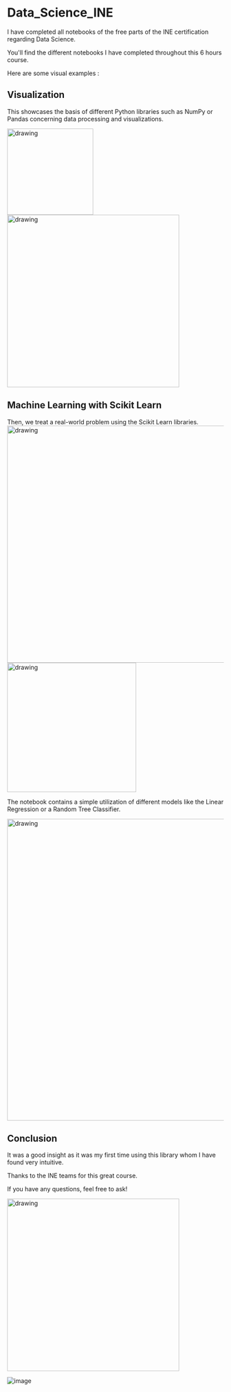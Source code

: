 # Data_Science_INE
I have completed all notebooks of the free parts of the INE certification regarding Data Science. 

You'll find the different notebooks I have completed throughout this 6 hours course.

Here are some visual examples :

## Visualization
This showcases the basis of different Python libraries such as NumPy or Pandas concerning data processing and visualizations.


<img src=https://user-images.githubusercontent.com/51094403/136029303-13d3f3e9-7661-469b-95a9-752aea27089b.png alt="drawing" width="200"/> <img src=https://user-images.githubusercontent.com/51094403/136029412-d0396796-5856-486e-9c7f-8919aba69deb.png alt="drawing" width="400"/>

## Machine Learning with Scikit Learn
Then, we treat a real-world problem using the Scikit Learn libraries. 
<img src=https://user-images.githubusercontent.com/51094403/136031623-c0f79b63-f856-4a35-b1f1-d6df0c6ce148.png alt="drawing" width="550"/>
<img src=https://user-images.githubusercontent.com/51094403/136031734-3fd924fa-c717-49fc-8d6e-3f164762a31b.png alt="drawing" width="300"/>

The notebook contains a simple utilization of different models like the Linear Regression or a Random Tree Classifier.

<img src=https://user-images.githubusercontent.com/51094403/136031904-31bb6b57-1ea2-4639-92e9-bf89d501e41f.png alt="drawing" width="700"/>

## Conclusion 

It was a good insight as it was my first time using this library whom I have found very intuitive.

Thanks to the INE teams for this great course. 

If you have any questions, feel free to ask! 


<img src=https://user-images.githubusercontent.com/51094403/136016292-228718c9-51b8-4edf-a733-c0962cd2e12f.png alt="drawing" width="400"/>

![image](https://user-images.githubusercontent.com/51094403/136015286-069e7a0f-1428-47a9-ba06-400d28830220.png)
